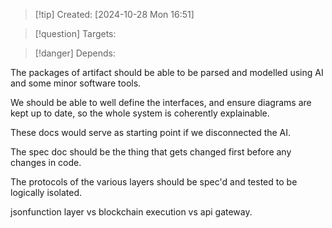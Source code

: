
>[!tip] Created: [2024-10-28 Mon 16:51]

>[!question] Targets: 

>[!danger] Depends: 

The packages of artifact should be able to be parsed and modelled using AI and some minor software tools.

We should be able to well define the interfaces, and ensure diagrams are kept up to date, so the whole system is coherently explainable.

These docs would serve as starting point if we disconnected the AI.

The spec doc should be the thing that gets changed first before any changes in code.

The protocols of the various layers should be spec'd and tested to be logically isolated.

jsonfunction layer vs blockchain execution vs api gateway.
